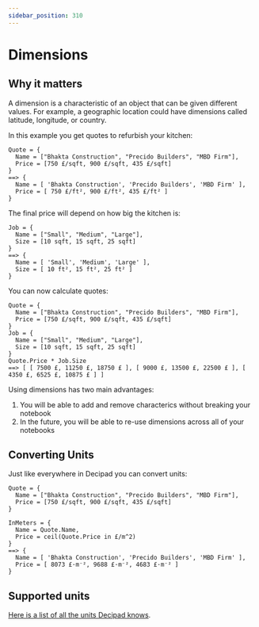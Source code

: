 ```yaml
---
sidebar_position: 310
---
```


# Dimensions

## Why it matters

A dimension is a characteristic of an object that can be given different values. For example, a geographic location could have dimensions called latitude, longitude, or country.

In this example you get quotes to refurbish your kitchen:

```deci live
Quote = {
  Name = ["Bhakta Construction", "Precido Builders", "MBD Firm"],
  Price = [750 £/sqft, 900 £/sqft, 435 £/sqft]
}
==> {
  Name = [ 'Bhakta Construction', 'Precido Builders', 'MBD Firm' ],
  Price = [ 750 £/ft², 900 £/ft², 435 £/ft² ]
}
```

The final price will depend on how big the kitchen is:

```deci live
Job = {
  Name = ["Small", "Medium", "Large"],
  Size = [10 sqft, 15 sqft, 25 sqft]
}
==> {
  Name = [ 'Small', 'Medium', 'Large' ],
  Size = [ 10 ft², 15 ft², 25 ft² ]
}
```

You can now calculate quotes:

```deci live
Quote = {
  Name = ["Bhakta Construction", "Precido Builders", "MBD Firm"],
  Price = [750 £/sqft, 900 £/sqft, 435 £/sqft]
}
Job = {
  Name = ["Small", "Medium", "Large"],
  Size = [10 sqft, 15 sqft, 25 sqft]
}
Quote.Price * Job.Size
==> [ [ 7500 £, 11250 £, 18750 £ ], [ 9000 £, 13500 £, 22500 £ ], [ 4350 £, 6525 £, 10875 £ ] ]
```

Using dimensions has two main advantages:

1.  You will be able to add and remove characterics without breaking your notebook
2.  In the future, you will be able to re-use dimensions across all of your notebooks

## Converting Units

Just like everywhere in Decipad you can convert units:

```deci live
Quote = {
  Name = ["Bhakta Construction", "Precido Builders", "MBD Firm"],
  Price = [750 £/sqft, 900 £/sqft, 435 £/sqft]
}

InMeters = {
  Name = Quote.Name,
  Price = ceil(Quote.Price in £/m^2)
}
==> {
  Name = [ 'Bhakta Construction', 'Precido Builders', 'MBD Firm' ],
  Price = [ 8073 £·m⁻², 9688 £·m⁻², 4683 £·m⁻² ]
}
```

## Supported units

[Here is a list of all the units Decipad knows](/docs/supported-units).
